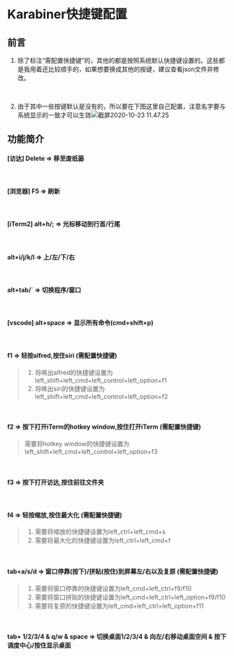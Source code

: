 # Karabiner快捷键配置

## 前言

1. 除了标注“需配置快捷键”的，其他的都是按照系统默认快捷键设置的。这些都是我用着还比较顺手的，如果想要换成其他的按键，建议查看json文件并修改。

<br>

2. 由于其中一些按键默认是没有的，所以要在下图这里自己配置，注意名字要与系统显示的一致才可以生效![截屏2020-10-23 11.47.25](https://i.loli.net/2020/10/23/7dEegioH8L2jszG.png)

## 功能简介

#### [访达] Delete => 移至废纸篓

<br>

#### [浏览器] F5 => 刷新

<br>

#### [iTerm2] alt+h/; => 光标移动到行首/行尾

<br>

#### alt+i/j/k/l => 上/左/下/右

<br>

#### alt+tab/` => 切换程序/窗口

<br>

#### [vscode] alt+space => 显示所有命令(cmd+shift+p)

<br>

#### f1 => 轻按alfred,按住siri (需配置快捷键)

> 1. 将唤出alfred的快捷键设置为left_shift+left_cmd+left_control+left_option+f1
> 2. 将唤出siri的快捷键设置为left_shift+left_cmd+left_control+left_option+f2

<br>

#### f2 => 按下打开iTerm的hotkey window,按住打开iTerm (需配置快捷键)

> 需要将hotkey window的快捷键设置为left_shift+left_cmd+left_control+left_option+f3

<br>

#### f3 => 按下打开访达,按住前往文件夹

<br>

#### f4 => 轻按缩放,按住最大化 (需配置快捷键)

> 1. 需要将缩放的快捷键设置为left_ctrl+left_cmd+s
> 2. 需要将最大化的快捷键设置为left_ctrl+left_cmd+f

<br>

#### tab+a/s/d => 窗口停靠(按下)/拼贴(按住)到屏幕左/右以及复原 (需配置快捷键)

> 1. 需要将窗口停靠的快捷键设置为left_cmd+left_ctrl+f9/f10
> 2. 需要将窗口拼贴的快捷键设置为left_cmd+left_ctrl+left_option+f9/f10
> 3. 需要将复原的快捷键设置为left_cmd+left_ctrl+left_option+f11

<br>

#### tab+ 1/2/3/4 & q/w & space => 切换桌面1/2/3/4 & 向左/右移动桌面空间 & 按下调度中心/按住显示桌面

<br>



